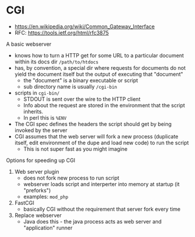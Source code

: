 # CGI

* https://en.wikipedia.org/wiki/Common_Gateway_Interface
* RFC: https://tools.ietf.org/html/rfc3875

A basic webserver

* knows how to turn a HTTP get for some URL to a particular document within its docs dir `/path/to/htdocs`
* has, by convention, a special dir where requests for documents do not yield the document itself but the output of executing that "document"
    * the "document" is a binary executable or script
    * sub directory name is usually `/cgi-bin`
* scripts in `cgi-bin/`
    * STDOUT is sent over the wire to the HTTP client
    * Info about the request are stored in the environment that the script inherits.
    * In perl this is `%ENV`
* The CGI spec defines the headers the script should get by being invoked by
  the server
* CGI assumes that the web server will fork a new process (duplicate itself, edit environment of the dupe and load new code) to run the script
    * This is not super fast as you might imagine

Options for speeding up CGI

1. Web server plugin
    * does not fork new process to run script
    * webserver loads script and interperter into memory at startup (it "preforks")
    * examples: `mod_php`
2. FastCGI
    * basically CGI without the requirement that server fork every time
3. Replace webserver
    * Java does this - the java process acts as web server and "application" runner
